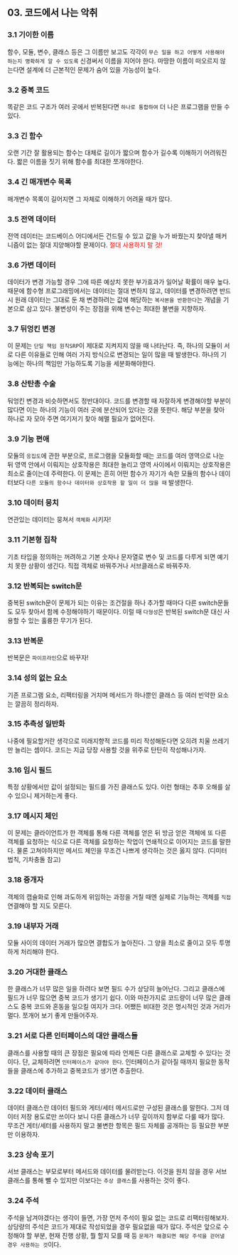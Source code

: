 ## 03. 코드에서 나는 악취

### 3.1 기이한 이름
함수, 모듈, 변수, 클래스 등은 그 이름만 보고도 각각이 `무슨 일을 하고 어떻게 사용해야 하는지 명확하게 알 수 있도록` 신경써서 이름을 지어야 한다. 마땅한 이름이 떠오르지 않는다면 설계에 더 근본적인 문제가 숨어 있을 가능성이 높다.

### 3.2 중복 코드
똑같은 코드 구조가 여러 곳에서 반복된다면 `하나로 통합하여` 더 나은 프로그램을 만들 수 있다.

### 3.3 긴 함수
오랜 기간 잘 활용되는 함수는 대체로 길이가 짧으며 함수가 길수록 이해하기 어려워진다. 짧은 이름을 짓기 위해 함수를 최대한 쪼개야한다.

### 3.4 긴 매개변수 목록
매개변수 목록이 길어지면 그 자체로 이해하기 어려울 때가 많다.

### 3.5 전역 데이터
전역 데이터는 코드베이스 어디에서든 건드릴 수 있고 값을 누가 바꿨는지 찾아낼 매커니즘이 없는 절대 지양해야할 문제이다. <font color="red">절대 사용하지 말 것!</font>

### 3.6 가변 데이터
데이터가 변경 가능할 경우 그에 따른 예상치 못한 부가효과가 일어날 확률이 매우 높다. 때문에 함수형 프로그래밍에서는 데이터는 절대 변하지 않고, 데이터를 변경하려면 반드시 원래 데이터는 그대로 둔 채 변경하려는 값에 해당하는 `복사본을 반환한다`는 개념을 기본으로 삼고 있다. 불변성이 주는 장점을 위해 변수는 최대한 불변을 지향하자.

### 3.7 뒤엉킨 변경
이 문제는 `단일 책임 원칙SRP`이 제대로 지켜지지 않을 때 나타난다. 즉, 하나의 모듈이 서로 다른 이유들로 인해 여러 가지 방식으로 변경되는 일이 많을 때 발생한다. 하나의 기능에는 하나의 책임만 가능하도록 기능을 세분화해야한다.

### 3.8 산탄총 수술
둬엉킨 변경과 비슷하면서도 정반대이다. 코드를 변경할 때 자잘하게 변경해야할 부분이 많다면 이는 하나의 기능이 여러 곳에 분산되어 있다는 것을 뜻한다. 해당 부분을 찾아 하나로 자 모아 주면 여기저기 찾아 헤맬 필요가 없어진다.

### 3.9 기능 편애
모듈의 `응집도`에 관한 부분으로, 프로그램을 모듈화할 때는 코드를 여러 영역으로 나눈 뒤 영역 안에서 이뤄지는 상호작용은 최대한 늘리고 영역 사이에서 이뤄지는 상호작용은 최소로 줄이는데 주력한다. 이 문제는 흔히 어떤 함수가 자기가 속한 모듈의 함수나 데이터보다 `다른 모듈의 함수나 데이터와 상호작용 할 일이 더 많을 때` 발생한다.

### 3.10 데이터 뭉치
연관있는 데이터는 뭉쳐서 `객체화` 시키자!

### 3.11 기본형 집착
기초 타입을 정의하는 꺼려하고 기본 숫자나 문자열로 변수 및 코드를 다루게 되면 예기치 못한 상황이 생긴다. 직접 객체로 바꿔주거나 서브클래스로 바꿔주자.

### 3.12 반복되는 switch문
중복된 switch문이 문제가 되는 이유는 조건절을 하나 추가할 때마다 다른 switch문들도 모두 찾아서 함께 수정해야하기 때문이다. 이럴 때 `다형성`은 반복된 switch문 대신 사용할 수 있는 훌륭한 무기가 된다.

### 3.13 반복문
반복문은 `파이프라인`으로 바꾸자! 

### 3.14 성의 없는 요소
기존 프로그램 요소, 리팩터링을 거치며 메서드가 하나뿐인 클래스 등 여러 빈약한 요소는 깔끔히 정리하자.

### 3.15 추측성 일반화
나중에 필요할거란 생각으로 미래지향적 코드를 미리 작성해둔다면 오히려 치울 쓰레기만 늘리는 셈이다. 코드는 지금 당장 사용할 것을 위주로 탄탄히 작성해나가자.

### 3.16 임시 필드
특정 상황에서만 값이 설정되는 필드를 가진 클래스도 있다. 이런 형태는 추후 오해를 살 수 있으니 제거하는게 좋다.

### 3.17 메시지 체인
이 문제는 클라이언트가 한 객체를 통해 다른 객체를 얻은 뒤 방금 얻은 객체에 또 다른 객체를 요청하는 식으로 다른 객체를 요청하는 작업이 연쇄적으로 이어지는 코드를 말한다. 물론 고쳐야하지만 메서드 체인을 무조건 나쁘게 생각하는 것은 옳지 않다. (디미터 법칙, 기차충돌 참고)

### 3.18 중개자
객체의 캡슐화로 인해 과도하게 위임하는 과정을 거칠 때엔 실제로 기능하는 객체를 `직접` 연결해야 할 지도 모른다.

### 3.19 내부자 거래
모듈 사이의 데이터 거래가 많으면 결합도가 높아진다. 그 양을 최소로 줄이고 모두 투명하게 처리해야 한다. 

### 3.20 거대한 클래스
한 클래스가 너무 많은 일을 하려다 보면 필드 수가 상당히 늘어난다. 그리고 클래스에 필드가 너무 많으면 중복 코드가 생기기 쉽다. 이와 마찬가지로 코드량이 너무 많은 클래스도 중복 코드와 혼동을 일으킬 여지가 크다. 어쨌든 비대한 것은 명시적인 것과 거리가 멀다. 쪼개어 보기 좋게 만들어주자.

### 3.21 서로 다른 인터페이스의 대안 클래스들
클래스를 사용할 때의 큰 장점은 필요에 따라 언제든 다른 클래스로 교체할 수 있다는 것이다. 단, 교체하려면 `인터페이스가 같아야 한다`. 인터페이스가 같아질 때까지 필요한 동작들을 클래스에 추가하고 중복코드가 생기면 추출한다.

### 3.22 데이터 클래스
데이터 클래스란 데이터 필드와 게터/세터 메서드로만 구성된 클래스를 말한다. 그저 데이터 저장 용도로만 쓰이다 보니 다른 클래스가 너무 깊이까지 함부로 다룰 때가 많다. 무조건 게터/세터를 사용하지 말고 불변한 항목은 필드 자체를 공개하는 등 필요한 부분만 이용하자.

### 3.23 상속 포기
서브 클래스는 부모로부터 메서드와 데이터를 물려받는다. 이것을 원치 않을 경우 서브 클래스를 통해 뺄 수 있지만 이보다는 `추상 클래스`를 사용하는 것이 좋다.

### 3.24 주석
주석을 남겨야겠다는 생각이 들면, 가장 먼저 주석이 필요 없는 코드로 리팩터링해보자. 상당량의 주석은 코드가 제대로 작성되었을 경우 필요없을 때가 많다. 주석은 앞으로 수정해야 할 부분, 현재 진행 상황, 뭘 할지 모를 때 등 `문제가 해결되면 해당 주석을 걷어낼 경우 사용하는 것`이다.
